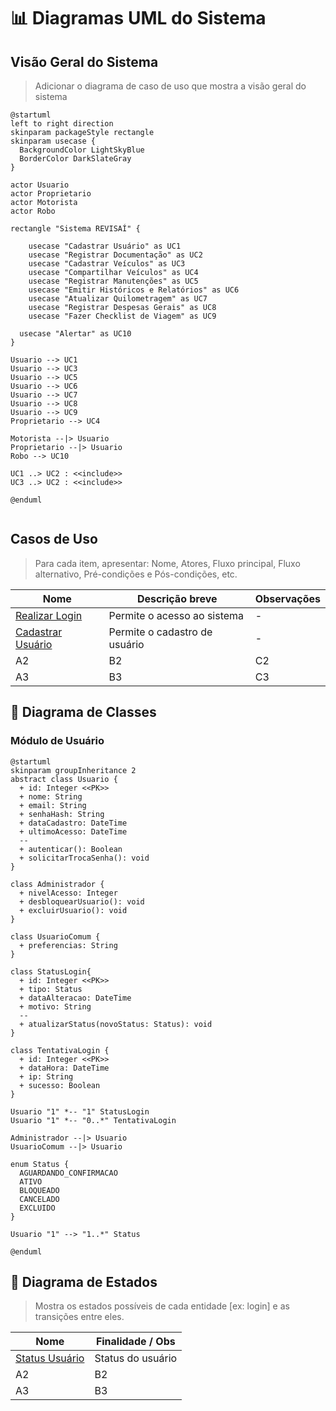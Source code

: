 # 📊 Diagramas UML do Sistema

## Visão Geral do Sistema

> Adicionar o diagrama de caso de uso que mostra a visão geral do sistema

```puml
@startuml
left to right direction
skinparam packageStyle rectangle
skinparam usecase {
  BackgroundColor LightSkyBlue
  BorderColor DarkSlateGray
}

actor Usuario
actor Proprietario
actor Motorista
actor Robo

rectangle "Sistema REVISAÍ" {
  
    usecase "Cadastrar Usuário" as UC1
    usecase "Registrar Documentação" as UC2
    usecase "Cadastrar Veículos" as UC3
    usecase "Compartilhar Veículos" as UC4
    usecase "Registrar Manutenções" as UC5
    usecase "Emitir Históricos e Relatórios" as UC6
    usecase "Atualizar Quilometragem" as UC7
    usecase "Registrar Despesas Gerais" as UC8
    usecase "Fazer Checklist de Viagem" as UC9
  
  usecase "Alertar" as UC10
}

Usuario --> UC1
Usuario --> UC3
Usuario --> UC5
Usuario --> UC6
Usuario --> UC7
Usuario --> UC8
Usuario --> UC9
Proprietario --> UC4

Motorista --|> Usuario
Proprietario --|> Usuario
Robo --> UC10

UC1 ..> UC2 : <<include>>
UC3 ..> UC2 : <<include>>

@enduml


```

## Casos de Uso

>  Para cada item, apresentar: Nome, Atores, Fluxo principal, Fluxo alternativo, Pré-condições e Pós-condições, etc. 


| Nome                               | Descrição breve             | Observações |
| ---------------------------------- | --------------------------- | ----------- |
| [Realizar Login](./UC_01_login.md) | Permite o acesso ao sistema | -           |
| [Cadastrar Usuário](./DA_Cadastro_Usuário.md) | Permite o cadastro de usuário | -           |
| A2                                 | B2                          | C2          |
| A3                                 | B3                          | C3          |

## 🔹 Diagrama de Classes

### Módulo de Usuário

```plantuml
@startuml
skinparam groupInheritance 2
abstract class Usuario {
  + id: Integer <<PK>>
  + nome: String
  + email: String
  + senhaHash: String
  + dataCadastro: DateTime
  + ultimoAcesso: DateTime
  --
  + autenticar(): Boolean
  + solicitarTrocaSenha(): void
}

class Administrador {
  + nivelAcesso: Integer
  + desbloquearUsuario(): void
  + excluirUsuario(): void
}

class UsuarioComum {
  + preferencias: String
}

class StatusLogin{
  + id: Integer <<PK>>
  + tipo: Status
  + dataAlteracao: DateTime
  + motivo: String
  --
  + atualizarStatus(novoStatus: Status): void
}

class TentativaLogin {
  + id: Integer <<PK>>
  + dataHora: DateTime
  + ip: String
  + sucesso: Boolean
}

Usuario "1" *-- "1" StatusLogin
Usuario "1" *-- "0..*" TentativaLogin

Administrador --|> Usuario
UsuarioComum --|> Usuario

enum Status {
  AGUARDANDO_CONFIRMACAO
  ATIVO
  BLOQUEADO
  CANCELADO
  EXCLUIDO
}

Usuario "1" --> "1..*" Status

@enduml
```


## 🔹 Diagrama de Estados

> Mostra os estados possíveis de cada entidade [ex: login] e as transições entre eles.

| Nome                            | Finalidade / Obs  |
| ------------------------------- | ----------------- |
| [Status Usuário](./DE_login.md) | Status do usuário |
| A2                              | B2                |
| A3                              | B3                |

